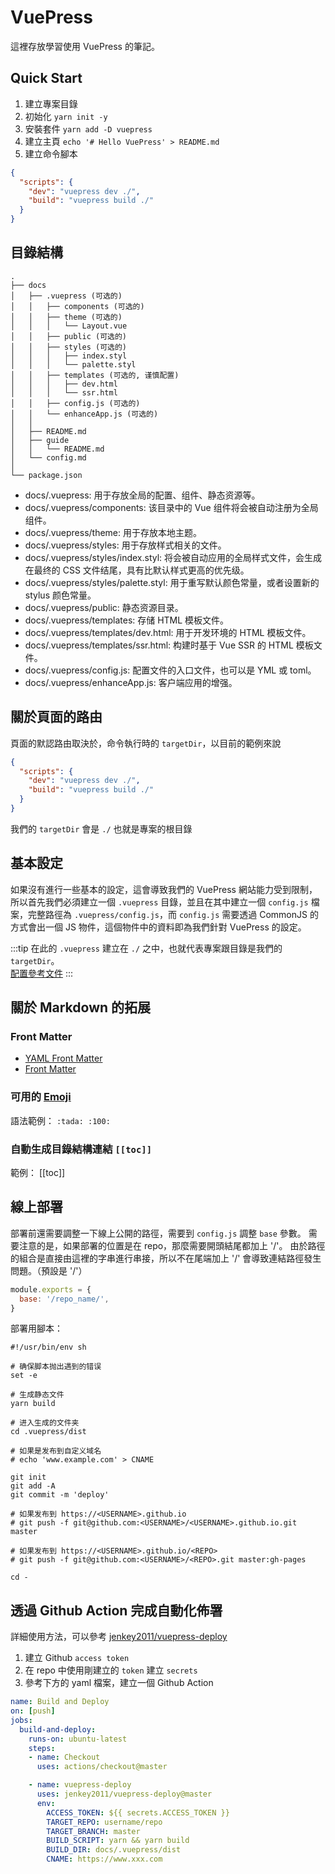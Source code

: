 # VuePress

這裡存放學習使用 VuePress 的筆記。

## Quick Start

1. 建立專案目錄
2. 初始化 `yarn init -y`
3. 安裝套件 `yarn add -D vuepress`
4. 建立主頁 `echo '# Hello VuePress' > README.md`
5. 建立命令腳本

```json
{
  "scripts": {
    "dev": "vuepress dev ./",
    "build": "vuepress build ./"
  }
}
```

## 目錄結構

```plain
.
├── docs
│   ├── .vuepress (可选的)
│   │   ├── components (可选的)
│   │   ├── theme (可选的)
│   │   │   └── Layout.vue
│   │   ├── public (可选的)
│   │   ├── styles (可选的)
│   │   │   ├── index.styl
│   │   │   └── palette.styl
│   │   ├── templates (可选的, 谨慎配置)
│   │   │   ├── dev.html
│   │   │   └── ssr.html
│   │   ├── config.js (可选的)
│   │   └── enhanceApp.js (可选的)
│   │ 
│   ├── README.md
│   ├── guide
│   │   └── README.md
│   └── config.md
│ 
└── package.json
```

- docs/.vuepress: 用于存放全局的配置、组件、静态资源等。
- docs/.vuepress/components: 该目录中的 Vue 组件将会被自动注册为全局组件。
- docs/.vuepress/theme: 用于存放本地主题。
- docs/.vuepress/styles: 用于存放样式相关的文件。
- docs/.vuepress/styles/index.styl: 将会被自动应用的全局样式文件，会生成在最终的 CSS 文件结尾，具有比默认样式更高的优先级。
- docs/.vuepress/styles/palette.styl: 用于重写默认颜色常量，或者设置新的 stylus 颜色常量。
- docs/.vuepress/public: 静态资源目录。
- docs/.vuepress/templates: 存储 HTML 模板文件。
- docs/.vuepress/templates/dev.html: 用于开发环境的 HTML 模板文件。
- docs/.vuepress/templates/ssr.html: 构建时基于 Vue SSR 的 HTML 模板文件。
- docs/.vuepress/config.js: 配置文件的入口文件，也可以是 YML 或 toml。
- docs/.vuepress/enhanceApp.js: 客户端应用的增强。

## 關於頁面的路由

頁面的默認路由取決於，命令執行時的 `targetDir`，以目前的範例來說

```json
{
  "scripts": {
    "dev": "vuepress dev ./",
    "build": "vuepress build ./"
  }
}
```

我們的 `targetDir` 會是 `./` 也就是專案的根目錄

## 基本設定

如果沒有進行一些基本的設定，這會導致我們的 VuePress 網站能力受到限制，所以首先我們必須建立一個 `.vuepress` 目錄，並且在其中建立一個 `config.js` 檔案，完整路徑為 `.vuepress/config.js`，而 `config.js` 需要透過 CommonJS 的方式會出一個 JS 物件，這個物件中的資料即為我們針對 VuePress 的設定。

:::tip
在此的 `.vuepress` 建立在 `./` 之中，也就代表專案跟目錄是我們的 `targetDir`。<br />
[配置參考文件](https://vuepress.vuejs.org/zh/config/)
:::

## 關於 Markdown 的拓展

### Front Matter

- [YAML Front Matter](https://jekyllrb.com/docs/front-matter/)
- [Front Matter](https://vuepress.vuejs.org/zh/guide/frontmatter.html)

### 可用的 [Emoji](https://github.com/markdown-it/markdown-it-emoji/blob/master/lib/data/full.json)

語法範例：
`:tada: :100:`

### 自動生成目錄結構連結 `[[toc]]` 

範例：
[[toc]]

## 線上部署

部署前還需要調整一下線上公開的路徑，需要到 `config.js` 調整 `base` 參數。
需要注意的是，如果部署的位置是在 repo，那麼需要開頭結尾都加上 '/'。
由於路徑的組合是直接由這裡的字串進行串接，所以不在尾端加上 '/' 會導致連結路徑發生問題。（預設是 '/'）

```js
module.exports = {
  base: '/repo_name/',
}
```

部署用腳本：

```shell
#!/usr/bin/env sh

# 确保脚本抛出遇到的错误
set -e

# 生成静态文件
yarn build

# 进入生成的文件夹
cd .vuepress/dist

# 如果是发布到自定义域名
# echo 'www.example.com' > CNAME

git init
git add -A
git commit -m 'deploy'

# 如果发布到 https://<USERNAME>.github.io
# git push -f git@github.com:<USERNAME>/<USERNAME>.github.io.git master

# 如果发布到 https://<USERNAME>.github.io/<REPO>
# git push -f git@github.com:<USERNAME>/<REPO>.git master:gh-pages

cd -
```

## 透過 Github Action 完成自動化佈署

詳細使用方法，可以參考 [jenkey2011/vuepress-deploy](https://github.com/jenkey2011/vuepress-deploy/#step-by-step-guide)

1. 建立 Github `access token`
2. 在 repo 中使用剛建立的 `token` 建立 `secrets`
3. 參考下方的 yaml 檔案，建立一個 Github Action

```yaml
name: Build and Deploy
on: [push]
jobs:
  build-and-deploy:
    runs-on: ubuntu-latest
    steps:
    - name: Checkout
      uses: actions/checkout@master

    - name: vuepress-deploy
      uses: jenkey2011/vuepress-deploy@master
      env:
        ACCESS_TOKEN: ${{ secrets.ACCESS_TOKEN }}
        TARGET_REPO: username/repo
        TARGET_BRANCH: master
        BUILD_SCRIPT: yarn && yarn build
        BUILD_DIR: docs/.vuepress/dist
        CNAME: https://www.xxx.com
```
